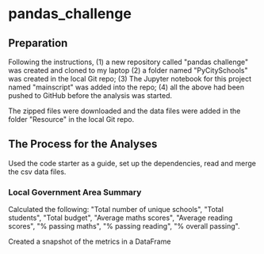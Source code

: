 # pandas_challenge

## Preparation 
Following the instructions, (1) a new repository called "pandas challenge" was created and cloned to my laptop (2) a folder named "PyCitySchools" was created in the local Git repo; (3) The Jupyter notebook for this project named "mainscript" was added into the repo; (4) all the above had been pushed to GitHub before the analysis was started.

The zipped files were downloaded and the data files were added in the folder "Resource" in the local Git repo.

## The Process for the Analyses

Used the code starter as a guide, set up the dependencies, read and merge the csv data files.

### Local Government Area Summary
Calculated the following: "Total number of unique schools", "Total students", "Total budget", "Average maths scores", "Average reading scores", "% passing maths", "% passing reading", "% overall passing".

Created a snapshot of the metrics in a DataFrame